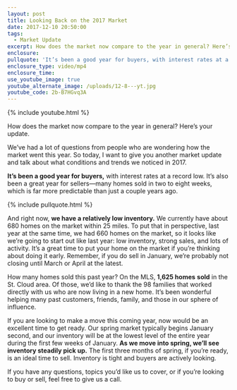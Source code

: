 ```yaml
---
layout: post
title: Looking Back on the 2017 Market
date: 2017-12-10 20:50:00
tags:
  - Market Update
excerpt: How does the market now compare to the year in general? Here’s your update.
enclosure:
pullquote: 'It’s been a good year for buyers, with interest rates at a record low.'
enclosure_type: video/mp4
enclosure_time:
use_youtube_image: true
youtube_alternate_image: /uploads/12-8---yt.jpg
youtube_code: 2b-B7HGvq3A
---
```



{% include youtube.html %}

How does the market now compare to the year in general? Here’s your update.

We’ve had a lot of questions from people who are wondering how the market went this year. So today, I want to give you another market update and talk about what conditions and trends we noticed in 2017.

**It’s been a good year for buyers,** with interest rates at a record low. It’s also been a great year for sellers—many homes sold in two to eight weeks, which is far more predictable than just a couple years ago.

{% include pullquote.html %}

And right now, **we have a relatively low inventory.** We currently have about 680 homes on the market within 25 miles. To put that in perspective, last year at the same time, we had 660 homes on the market, so it looks like we’re going to start out like last year: low inventory, strong sales, and lots of activity. It’s a great time to put your home on the market if you’re thinking about doing it early. Remember, if you do sell in January, we’re probably not closing until March or April at the latest.

How many homes sold this past year? On the MLS, **1,625 homes** **sold** in the St. Cloud area. Of those, we’d like to thank the 98 families that worked directly with us who are now living in a new home. It’s been wonderful helping many past customers, friends, family, and those in our sphere of influence.

If you are looking to make a move this coming year, now would be an excellent time to get ready. Our spring market typically begins January second, and our inventory will be at the lowest level of the entire year during the first few weeks of January. **As we move into spring, we’ll see inventory steadily pick up.** The first three months of spring, if you’re ready, is an ideal time to sell. Inventory is tight and buyers are actively looking.

If you have any questions, topics you’d like us to cover, or if you’re looking to buy or sell, feel free to give us a call.